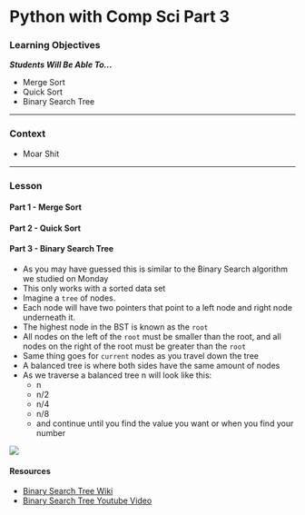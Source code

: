 # Python with Comp Sci Part 3

### Learning Objectives 
***Students Will Be Able To...***

* Merge Sort
* Quick Sort
* Binary Search Tree

---

### Context

* Moar Shit

---

### Lesson

#### Part 1 - Merge Sort

#### Part 2 - Quick Sort

#### Part 3 - Binary Search Tree

* As you may have guessed this is similar to the Binary Search algorithm we studied on Monday
* This only works with a sorted data set
* Imagine a `tree` of nodes. 
* Each node will have two pointers that point to a left node and right node underneath it. 
* The highest node in the BST is known as the `root`
* All nodes on the left of the `root` must be smaller than the root, and all nodes on the right of the root must be greater than the `root`
* Same thing goes for `current` nodes as you travel down the tree
* A balanced tree is where both sides have the same amount of nodes
* As we traverse a balanced tree n will look like this:
	* n
	* n/2
	* n/4
	* n/8
	* and continue until you find the value you want or when you find your number


![](https://upload.wikimedia.org/wikipedia/commons/thumb/d/da/Binary_search_tree.svg/300px-Binary_search_tree.svg.png)

#### Resources

* [Binary Search Tree Wiki](https://en.wikipedia.org/wiki/Binary_search_tree)
* [Binary Search Tree Youtube Video](https://www.youtube.com/watch?v=pYT9F8_LFTM)
